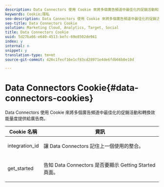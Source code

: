 ```yaml
---
description: Data Connectors 使用 Cookie 來將多個廣告頻道中最佳化的促銷活動和轉換效能量度提供給廣告商。
keywords: Cookie;隱私
seo-description: Data Connectors 使用 Cookie 來將多個廣告頻道中最佳化的促銷活動和轉換效能量度提供給廣告商。
seo-title: Data Connectors Cookie
solution: Marketing Cloud, Analytics, Target, Social
title: Data Connectors Cookie
uuid: 5d27ba66-e640-4513-befc-69e8502de941
index: y
internal: n
snippet: y
translation-type: tm+mt
source-git-commit: 426c1fecf16e1cf83cd28971e4de6fdb66b0e10d

---
```



# Data Connectors Cookie{#data-connectors-cookies}

Data Connectors 使用 Cookie 來將多個廣告頻道中最佳化的促銷活動和轉換效能量度提供給廣告商。

<table id="table_54B402C6E19C4A70B1E27BC9DFF776EB"> 
 <thead> 
  <tr> 
   <th colname="col1" class="entry"> Cookie 名稱 </th> 
   <th colname="col2" class="entry"> 資訊 </th> 
  </tr> 
 </thead>
 <tbody> 
  <tr> 
   <td colname="col1"> <p>integration_id </p> </td> 
   <td colname="col2"> <p>讓 Data Connectors 記住上一個使用的整合。 </p> </td> 
  </tr> 
  <tr> 
   <td colname="col1"> <p>get_started </p> </td> 
   <td colname="col2"> <p>告知 Data Connectors 是否要顯示 <span class="wintitle">Getting Started</span> 頁面。 </p> </td> 
  </tr> 
 </tbody> 
</table>

